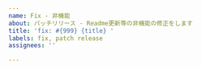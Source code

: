 ```yaml
---
name: Fix - 非機能
about: パッチリリース - Readme更新等の非機能の修正をします
title: 'fix: #{999} {title} '
labels: fix, patch release
assignees: ''

---
```



